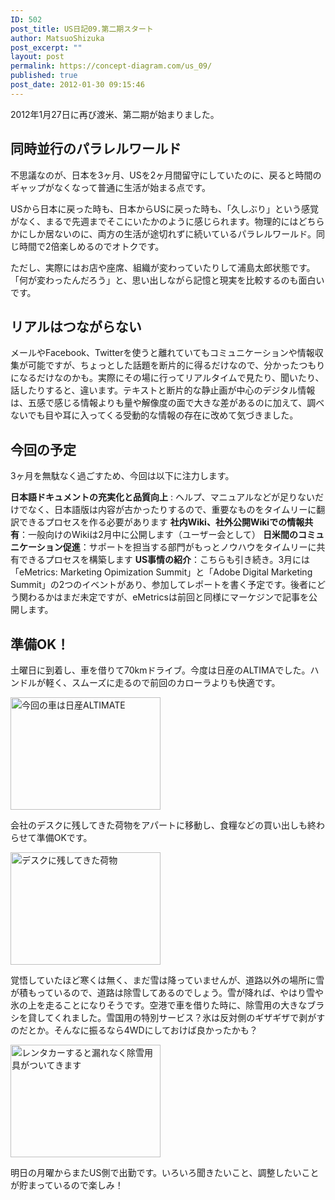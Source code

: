 ```yaml
---
ID: 502
post_title: US日記09.第二期スタート
author: MatsuoShizuka
post_excerpt: ""
layout: post
permalink: https://concept-diagram.com/us_09/
published: true
post_date: 2012-01-30 09:15:46
---
```

2012年1月27日に再び渡米、第二期が始まりました。

## 同時並行のパラレルワールド
不思議なのが、日本を3ヶ月、USを2ヶ月間留守にしていたのに、戻ると時間のギャップがなくなって普通に生活が始まる点です。

USから日本に戻った時も、日本からUSに戻った時も、「久しぶり」という感覚がなく、まるで先週までそこにいたかのように感じられます。物理的にはどちらかにしか居ないのに、両方の生活が途切れずに続いているパラレルワールド。同じ時間で2倍楽しめるのでオトクです。

ただし、実際にはお店や座席、組織が変わっていたりして浦島太郎状態です。「何が変わったんだろう」と、思い出しながら記憶と現実を比較するのも面白いです。

## リアルはつながらない
メールやFacebook、Twitterを使うと離れていてもコミュニケーションや情報収集が可能ですが、ちょっとした話題を断片的に得るだけなので、分かったつもりになるだけなのかも。実際にその場に行ってリアルタイムで見たり、聞いたり、話したりすると、違います。テキストと断片的な静止画が中心のデジタル情報は、五感で感じる情報よりも量や解像度の面で大きな差があるのに加えて、調べないでも目や耳に入ってくる受動的な情報の存在に改めて気づきました。

## 今回の予定
3ヶ月を無駄なく過ごすため、今回は以下に注力します。

**日本語ドキュメントの充実化と品質向上** : ヘルプ、マニュアルなどが足りないだけでなく、日本語版は内容が古かったりするので、重要なものをタイムリーに翻訳できるプロセスを作る必要があります
**社内Wiki、社外公開Wikiでの情報共有**：一般向けのWikiは2月中に公開します（ユーザー会として）
**日米間のコミュニケーション促進**：サポートを担当する部門がもっとノウハウをタイムリーに共有できるプロセスを構築します
**US事情の紹介**：こちらも引き続き。3月には「eMetrics: Marketing Opimization Summit」と「Adobe Digital Marketing Summit」の2つのイベントがあり、参加してレポートを書く予定です。後者にどう関わるかはまだ未定ですが、eMetricsは前回と同様にマーケジンで記事を公開します。

## 準備OK！
土曜日に到着し、車を借りて70kmドライブ。今度は日産のALTIMAでした。ハンドルが軽く、スムーズに走るので前回のカローラよりも快適です。

<a href="http://www.flickr.com/photos/27261559@N06/6785697659/"><img src="https://farm8.staticflickr.com/7153/6785697659_988e703cf0_m.jpg" alt="今回の車は日産ALTIMATE" width="240" height="180" /></a>

会社のデスクに残してきた荷物をアパートに移動し、食糧などの買い出しも終わらせて準備OKです。

<a href="http://www.flickr.com/photos/27261559@N06/6785693419/"><img src="https://farm8.staticflickr.com/7035/6785693419_942086ff4c_m.jpg" alt="デスクに残してきた荷物" width="240" height="180" /></a>

覚悟していたほど寒くは無く、まだ雪は降っていませんが、道路以外の場所に雪が積もっているので、道路は除雪してあるのでしょう。雪が降れば、やはり雪や氷の上を走ることになりそうです。空港で車を借りた時に、除雪用の大きなブラシを貸してくれました。雪国用の特別サービス？氷は反対側のギザギザで剥がすのだとか。そんなに振るなら4WDにしておけば良かったかも？

<a href="http://www.flickr.com/photos/27261559@N06/6785707799/"><img src="https://farm8.staticflickr.com/7146/6785707799_3c5a0a9292_m.jpg" alt="レンタカーすると漏れなく除雪用具がついてきます" width="240" height="180" /></a>

明日の月曜からまたUS側で出勤です。いろいろ聞きたいこと、調整したいことが貯まっているので楽しみ！